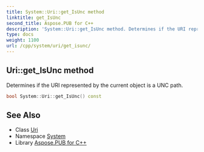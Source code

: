 ```yaml
---
title: System::Uri::get_IsUnc method
linktitle: get_IsUnc
second_title: Aspose.PUB for C++
description: 'System::Uri::get_IsUnc method. Determines if the URI represented by the current object is a UNC path in C++.'
type: docs
weight: 1100
url: /cpp/system/uri/get_isunc/
---
```

## Uri::get_IsUnc method


Determines if the URI represented by the current object is a UNC path.

```cpp
bool System::Uri::get_IsUnc() const
```

## See Also

* Class [Uri](../)
* Namespace [System](../../)
* Library [Aspose.PUB for C++](../../../)
